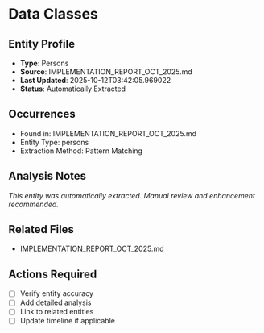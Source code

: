 # Data Classes

## Entity Profile
- **Type**: Persons
- **Source**: IMPLEMENTATION_REPORT_OCT_2025.md
- **Last Updated**: 2025-10-12T03:42:05.969022
- **Status**: Automatically Extracted

## Occurrences
- Found in: IMPLEMENTATION_REPORT_OCT_2025.md
- Entity Type: persons
- Extraction Method: Pattern Matching

## Analysis Notes
*This entity was automatically extracted. Manual review and enhancement recommended.*

## Related Files
- IMPLEMENTATION_REPORT_OCT_2025.md

## Actions Required
- [ ] Verify entity accuracy
- [ ] Add detailed analysis
- [ ] Link to related entities
- [ ] Update timeline if applicable
